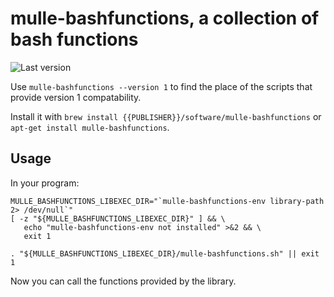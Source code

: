 # mulle-bashfunctions, a collection of bash functions

![Last version](https://img.shields.io/github/tag/{{PUBLISHER}}/mulle-bashfunctions.svg)


Use `mulle-bashfunctions --version 1` to find the place of the scripts that
provide version 1 compatability.


Install it with `brew install {{PUBLISHER}}/software/mulle-bashfunctions` or
`apt-get install mulle-bashfunctions`.


## Usage

In your program:


```
MULLE_BASHFUNCTIONS_LIBEXEC_DIR="`mulle-bashfunctions-env library-path 2> /dev/null`"
[ -z "${MULLE_BASHFUNCTIONS_LIBEXEC_DIR}" ] && \
   echo "mulle-bashfunctions-env not installed" >&2 && \
   exit 1

. "${MULLE_BASHFUNCTIONS_LIBEXEC_DIR}/mulle-bashfunctions.sh" || exit 1
```

Now you can call the functions provided by the library.

